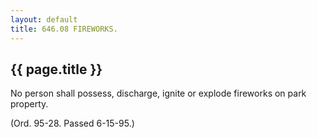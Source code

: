 ```yaml
---
layout: default 
title: 646.08 FIREWORKS.
---
```


{{ page.title }}
----------------

No person shall possess, discharge, ignite or explode fireworks on park
property.

(Ord. 95-28. Passed 6-15-95.)

